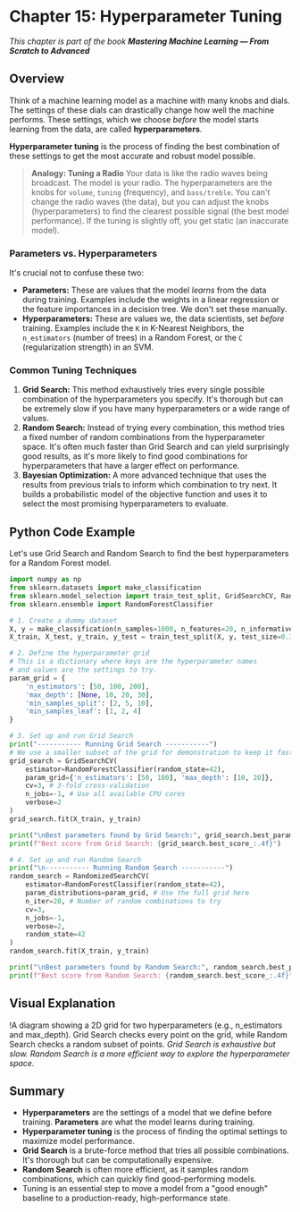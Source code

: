 # Chapter 15: Hyperparameter Tuning

_This chapter is part of the book **Mastering Machine Learning — From Scratch to Advanced**_

## Overview

Think of a machine learning model as a machine with many knobs and dials. The settings of these dials can drastically change how well the machine performs. These settings, which we choose *before* the model starts learning from the data, are called **hyperparameters**.

**Hyperparameter tuning** is the process of finding the best combination of these settings to get the most accurate and robust model possible.

> **Analogy: Tuning a Radio**
> Your data is like the radio waves being broadcast. The model is your radio. The hyperparameters are the knobs for `volume`, `tuning` (frequency), and `bass/treble`. You can't change the radio waves (the data), but you can adjust the knobs (hyperparameters) to find the clearest possible signal (the best model performance). If the tuning is slightly off, you get static (an inaccurate model).

### Parameters vs. Hyperparameters

It's crucial not to confuse these two:
-   **Parameters:** These are values that the model *learns* from the data during training. Examples include the weights in a linear regression or the feature importances in a decision tree. We don't set these manually.
-   **Hyperparameters:** These are values we, the data scientists, set *before* training. Examples include the `K` in K-Nearest Neighbors, the `n_estimators` (number of trees) in a Random Forest, or the `C` (regularization strength) in an SVM.

### Common Tuning Techniques

1.  **Grid Search:** This method exhaustively tries every single possible combination of the hyperparameters you specify. It's thorough but can be extremely slow if you have many hyperparameters or a wide range of values.
2.  **Random Search:** Instead of trying every combination, this method tries a fixed number of random combinations from the hyperparameter space. It's often much faster than Grid Search and can yield surprisingly good results, as it's more likely to find good combinations for hyperparameters that have a larger effect on performance.
3.  **Bayesian Optimization:** A more advanced technique that uses the results from previous trials to inform which combination to try next. It builds a probabilistic model of the objective function and uses it to select the most promising hyperparameters to evaluate.

## Python Code Example

Let's use Grid Search and Random Search to find the best hyperparameters for a Random Forest model.

```python
import numpy as np
from sklearn.datasets import make_classification
from sklearn.model_selection import train_test_split, GridSearchCV, RandomizedSearchCV
from sklearn.ensemble import RandomForestClassifier

# 1. Create a dummy dataset
X, y = make_classification(n_samples=1000, n_features=20, n_informative=10, random_state=42)
X_train, X_test, y_train, y_test = train_test_split(X, y, test_size=0.3, random_state=42)

# 2. Define the hyperparameter grid
# This is a dictionary where keys are the hyperparameter names
# and values are the settings to try.
param_grid = {
    'n_estimators': [50, 100, 200],
    'max_depth': [None, 10, 20, 30],
    'min_samples_split': [2, 5, 10],
    'min_samples_leaf': [1, 2, 4]
}

# 3. Set up and run Grid Search
print("----------- Running Grid Search -----------")
# We use a smaller subset of the grid for demonstration to keep it fast.
grid_search = GridSearchCV(
    estimator=RandomForestClassifier(random_state=42),
    param_grid={'n_estimators': [50, 100], 'max_depth': [10, 20]},
    cv=3, # 3-fold cross-validation
    n_jobs=-1, # Use all available CPU cores
    verbose=2
)
grid_search.fit(X_train, y_train)

print("\nBest parameters found by Grid Search:", grid_search.best_params_)
print(f"Best score from Grid Search: {grid_search.best_score_:.4f}")

# 4. Set up and run Random Search
print("\n----------- Running Random Search -----------")
random_search = RandomizedSearchCV(
    estimator=RandomForestClassifier(random_state=42),
    param_distributions=param_grid, # Use the full grid here
    n_iter=20, # Number of random combinations to try
    cv=3,
    n_jobs=-1,
    verbose=2,
    random_state=42
)
random_search.fit(X_train, y_train)

print("\nBest parameters found by Random Search:", random_search.best_params_)
print(f"Best score from Random Search: {random_search.best_score_:.4f}")
```

## Visual Explanation

!A diagram showing a 2D grid for two hyperparameters (e.g., n_estimators and max_depth). Grid Search checks every point on the grid, while Random Search checks a random subset of points.
*Grid Search is exhaustive but slow. Random Search is a more efficient way to explore the hyperparameter space.*

## Summary

- **Hyperparameters** are the settings of a model that we define before training. **Parameters** are what the model learns during training.
- **Hyperparameter tuning** is the process of finding the optimal settings to maximize model performance.
- **Grid Search** is a brute-force method that tries all possible combinations. It's thorough but can be computationally expensive.
- **Random Search** is often more efficient, as it samples random combinations, which can quickly find good-performing models.
- Tuning is an essential step to move a model from a "good enough" baseline to a production-ready, high-performance state.